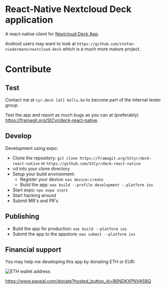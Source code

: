 # React-Native Nextcloud Deck application
A react-native client for [Nextcloud Deck App](https://github.com/nextcloud/deck/).

Android users may want to look at `https://github.com/stefan-niedermann/nextcloud-deck` which is a much more mature project.

# Contribute

## Test

Contact me at `cyr.deck [at] bollu.be` to become part of the internal tester group.

Test the app and report as much bugs as you can at (preferably) https://framagit.org/StCyr/deck-react-native.

## Develop

Development using expo:

* Clone the repository: `git clone https://framagit.org/StCyr/deck-react-native` or `https://github.com/StCyr/deck-react-native`
* cd into your clone directory
* Setup your build environment:
  * Register your device: `eas device:create`
  * Build the app: `eas build --profile development --platform ios`
* Start expo: `npx expo start`
* Start hacking around
* Submit MR's and PR's

## Publishing

* Build the app for production: `eas build --platform ios`
* Submit the app to the appstore: `eas submit --platform ios`

## Financial support

You may help me developing this app by donating ETH or EUR:

![ETH wallet address](/assets/eth_wallet.png)

https://www.paypal.com/donate?hosted_button_id=86NDKXPNVA58Q
